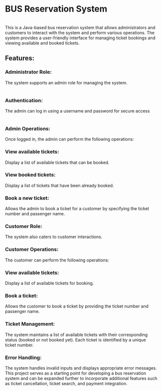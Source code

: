 <h1>BUS Reservation System</h1>
<br>
This is a Java-based bus reservation system that allows administrators and customers to interact with the system and perform various operations. The system provides a user-friendly interface for managing ticket bookings and viewing available and booked tickets.
<br>
<h2>Features:</h2>

<h3>Administrator Role:</h3> The system supports an admin role for managing the system.<br><br>
<h3>Authentication:</h3> The admin can log in using a username and password for secure access<br><br>
<h3>Admin Operations:</h3>  Once logged in, the admin can perform the following operations:
<h3>View available tickets:</h3>  Display a list of available tickets that can be booked.
<h3>View booked tickets:</h3>  Display a list of tickets that have been already booked.
<h3>Book a new ticket:</h3>  Allows the admin to book a ticket for a customer by specifying the ticket number and passenger name.
<h3>Customer Role:</h3>  The system also caters to customer interactions.
<h3>Customer Operations:</h3>  The customer can perform the following operations:
<h3>View available tickets:</h3>  Display a list of available tickets for booking.
<h3>Book a ticket:</h3>  Allows the customer to book a ticket by providing the ticket number and passenger name.
<h3>Ticket Management:</h3>  The system maintains a list of available tickets with their corresponding status (booked or not booked yet). Each ticket is identified by a unique ticket number.
<h3>Error Handling:</h3>  The system handles invalid inputs and displays appropriate error messages.
This project serves as a starting point for developing a bus reservation system and can be expanded further to incorporate additional features such as ticket cancellation, ticket search, and payment integration.
